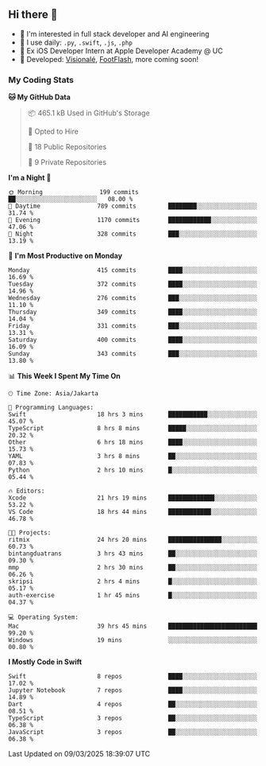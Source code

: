 ## Hi there 👋

- 🤖 I'm interested in full stack developer and AI engineering
- 🌱 I use daily: `.py`, `.swift`, `.js`, `.php`
- 🍎 Ex iOS Developer Intern at Apple Developer Academy @ UC
- 🔨 Developed: [Visionalé](https://apps.apple.com/id/app/visional%C3%A9/id6737191146), [FootFlash](https://apps.apple.com/id/app/footflash/id6550905078), more coming soon!

### My Coding Stats

<!--START_SECTION:waka-->
**🐱 My GitHub Data** 

> 📦 465.1 kB Used in GitHub's Storage 
 > 
> 💼 Opted to Hire
 > 
> 📜 18 Public Repositories 
 > 
> 🔑 9 Private Repositories 
 > 
**I'm a Night 🦉** 

```text
🌞 Morning                199 commits         ██░░░░░░░░░░░░░░░░░░░░░░░   08.00 % 
🌆 Daytime                789 commits         ████████░░░░░░░░░░░░░░░░░   31.74 % 
🌃 Evening                1170 commits        ████████████░░░░░░░░░░░░░   47.06 % 
🌙 Night                  328 commits         ███░░░░░░░░░░░░░░░░░░░░░░   13.19 % 
```
📅 **I'm Most Productive on Monday** 

```text
Monday                   415 commits         ████░░░░░░░░░░░░░░░░░░░░░   16.69 % 
Tuesday                  372 commits         ████░░░░░░░░░░░░░░░░░░░░░   14.96 % 
Wednesday                276 commits         ███░░░░░░░░░░░░░░░░░░░░░░   11.10 % 
Thursday                 349 commits         ████░░░░░░░░░░░░░░░░░░░░░   14.04 % 
Friday                   331 commits         ███░░░░░░░░░░░░░░░░░░░░░░   13.31 % 
Saturday                 400 commits         ████░░░░░░░░░░░░░░░░░░░░░   16.09 % 
Sunday                   343 commits         ███░░░░░░░░░░░░░░░░░░░░░░   13.80 % 
```


📊 **This Week I Spent My Time On** 

```text
🕑︎ Time Zone: Asia/Jakarta

💬 Programming Languages: 
Swift                    18 hrs 3 mins       ███████████░░░░░░░░░░░░░░   45.07 % 
TypeScript               8 hrs 8 mins        █████░░░░░░░░░░░░░░░░░░░░   20.32 % 
Other                    6 hrs 18 mins       ████░░░░░░░░░░░░░░░░░░░░░   15.73 % 
YAML                     3 hrs 8 mins        ██░░░░░░░░░░░░░░░░░░░░░░░   07.83 % 
Python                   2 hrs 10 mins       █░░░░░░░░░░░░░░░░░░░░░░░░   05.44 % 

🔥 Editors: 
Xcode                    21 hrs 19 mins      █████████████░░░░░░░░░░░░   53.22 % 
VS Code                  18 hrs 44 mins      ████████████░░░░░░░░░░░░░   46.78 % 

🐱‍💻 Projects: 
ritmix                   24 hrs 20 mins      ███████████████░░░░░░░░░░   60.73 % 
bintangduatrans          3 hrs 43 mins       ██░░░░░░░░░░░░░░░░░░░░░░░   09.30 % 
mmp                      2 hrs 30 mins       ██░░░░░░░░░░░░░░░░░░░░░░░   06.26 % 
skripsi                  2 hrs 4 mins        █░░░░░░░░░░░░░░░░░░░░░░░░   05.17 % 
auth-exercise            1 hr 45 mins        █░░░░░░░░░░░░░░░░░░░░░░░░   04.37 % 

💻 Operating System: 
Mac                      39 hrs 45 mins      █████████████████████████   99.20 % 
Windows                  19 mins             ░░░░░░░░░░░░░░░░░░░░░░░░░   00.80 % 
```

**I Mostly Code in Swift** 

```text
Swift                    8 repos             ████░░░░░░░░░░░░░░░░░░░░░   17.02 % 
Jupyter Notebook         7 repos             ████░░░░░░░░░░░░░░░░░░░░░   14.89 % 
Dart                     4 repos             ██░░░░░░░░░░░░░░░░░░░░░░░   08.51 % 
TypeScript               3 repos             ██░░░░░░░░░░░░░░░░░░░░░░░   06.38 % 
JavaScript               3 repos             ██░░░░░░░░░░░░░░░░░░░░░░░   06.38 % 
```




 Last Updated on 09/03/2025 18:39:07 UTC
<!--END_SECTION:waka-->

<!--
**nico-samuelson/nico-samuelson** is a ✨ _special_ ✨ repository because its `README.md` (this file) appears on your GitHub profile.

Here are some ideas to get you started:

- 🔭 I’m currently working on ...
- 🌱 I’m currently learning ...
- 👯 I’m looking to collaborate on ...
- 🤔 I’m looking for help with ...
- 💬 Ask me about ...
- 📫 How to reach me: ...
- 😄 Pronouns: ...
- ⚡ Fun fact: ...
-->
